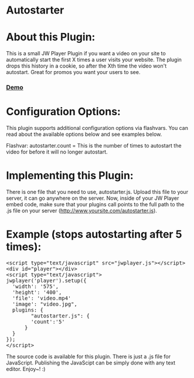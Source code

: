 Autostarter
==========

About this Plugin:
==========

This is a small JW Player Plugin if you want a video on your site to automatically start the first X times a user visits your website. The plugin drops this history in a cookie, so after the Xth time the video won't autostart. Great for promos you want your users to see.

### [Demo](http://www.pluginsbyethan.com/github/autostarter.html)

Configuration Options:
==========

This plugin supports additional configuration options via flashvars. You can read about the available options below and see examples below.

Flashvar: autostarter.count = This is the number of times to autostart the video for before it will no longer autostart.

Implementing this Plugin:
==========

There is one file that you need to use, autostarter.js. Upload this file to your server, it can go anywhere on the server. Now, inside of your JW Player embed code, make sure that your plugins call points to the full path to the .js file on your server (http://www.yoursite.com/autostarter.js).

Example (stops autostarting after 5 times):
==========
<pre>
&lt;script type=&quot;text/javascript&quot; src=&quot;jwplayer.js&quot;&gt;&lt;/script&gt;
&lt;div id=&quot;player&quot;&gt;&lt;/div&gt;
&lt;script type=&quot;text/javascript&quot;&gt;
jwplayer('player').setup({
&nbsp;&nbsp;'width': '575',
&nbsp;&nbsp;'height': '400',
&nbsp;&nbsp;'file': 'video.mp4'
&nbsp;&nbsp;'image': &quot;video.jpg&quot;,
&nbsp;&nbsp;plugins: {
	&nbsp;&nbsp;&nbsp;&nbsp;&quot;autostarter.js&quot;: {
	&nbsp;&nbsp;&nbsp;&nbsp;'count':'5'
	&nbsp;&nbsp;}
&nbsp;&nbsp;}
});
&lt;/script&gt;
</pre>

The source code is available for this plugin. There is just a .js file for JavaScript. Publishing the JavaScipt can be simply done with any text editor. Enjoy~! :) 
